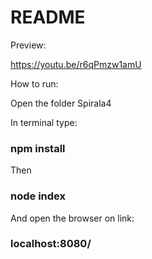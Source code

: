 # README #

Preview:

https://youtu.be/r6qPmzw1amU


How to run:

Open the folder Spirala4

In terminal type:

### npm install

Then

### node index

And open the browser on link:

### localhost:8080/
